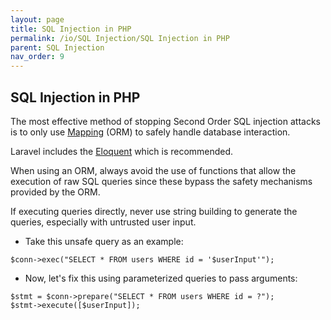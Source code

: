 ```yaml
---
layout: page
title: SQL Injection in PHP
permalink: /io/SQL Injection/SQL Injection in PHP
parent: SQL Injection
nav_order: 9
---
```


## SQL Injection in PHP 

The most effective method of stopping Second Order SQL injection attacks is to only use [Mapping](https://en.wikipedia.org/wiki/Object%E2%80%93relational_mapping) (ORM) to safely handle database interaction. 


Laravel includes the [Eloquent](https://laravel.com/docs/9.x/eloquent) which is recommended.


When using an ORM, always avoid the use of functions that allow the execution of raw SQL queries since these bypass the safety mechanisms provided by the ORM.


If executing queries directly, never use string building to generate the
queries, especially with untrusted user input. 

- Take this unsafe query as an example: 

```
$conn->exec("SELECT * FROM users WHERE id = '$userInput'");
``` 

- Now, let's fix this using parameterized queries to pass arguments: 

```
$stmt = $conn->prepare("SELECT * FROM users WHERE id = ?");
$stmt->execute([$userInput]);
```